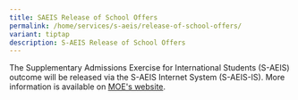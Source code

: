 ```yaml
---
title: SAEIS Release of School Offers
permalink: /home/services/s-aeis/release-of-school-offers/
variant: tiptap
description: S-AEIS Release of School Offers
---
```

<p>The Supplementary Admissions Exercise for International Students (S-AEIS)
outcome will be released via the S-AEIS Internet System (S-AEIS-IS). More
information is available on&nbsp;<a href="https://www.moe.gov.sg/international-students/s-aeis/offers" rel="noopener noreferrer nofollow" target="_blank">MOE's website</a>.</p>